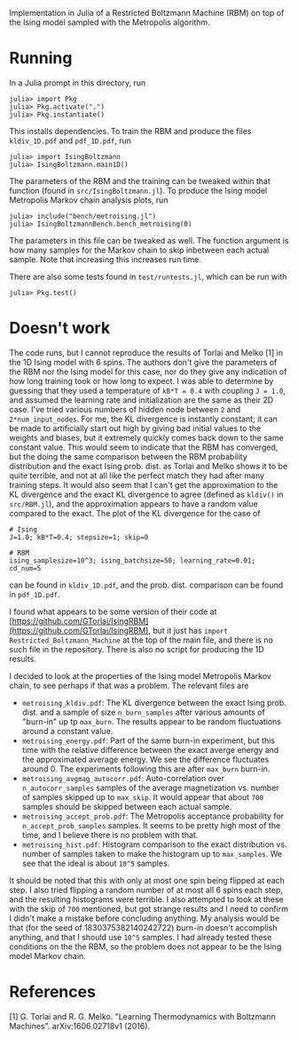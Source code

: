 Implementation in Julia of a Restricted Boltzmann Machine (RBM) on top of the Ising model
sampled with the Metropolis algorithm.

# Running
In a Julia prompt in this directory, run
```
julia> import Pkg
julia> Pkg.activate(".")
julia> Pkg.instantiate()
```
This installs dependencies. To train the RBM and produce the files `kldiv_1D.pdf` and
`pdf_1D.pdf`, run
```
julia> import IsingBoltzmann
julia> IsingBoltzmann.main1D()
```
The parameters of the RBM and the training can be tweaked within that function (found in
`src/IsingBoltzmann.jl`). To produce the Ising model Metropolis Markov chain analysis plots,
run
```
julia> include("bench/metroising.jl")
julia> IsingBoltzmannBench.bench_metroising(0)
```
The parameters in this file can be tweaked as well. The function argument is how many samples
for the Markov chain to skip inbetween each actual sample. Note that increasing this increases
run time.

There are also some tests found in `test/runtests.jl`, which can be run with
```
julia> Pkg.test()
```

# Doesn't work
The code runs, but I cannot reproduce the results of Torlai and Melko [1] in the 1D Ising
model with 6 spins.  The authors don't give the parameters of the RBM nor the Ising model for
this case, nor do they give any indication of how long training took or how long to expect. I
was able to determine by guessing that they used a temperature of `kB*T = 0.4` with coupling
`J = 1.0`, and assumed the learning rate and initialization are the same as their 2D case.
I've tried various numbers of hidden node between `2` and `2*num_input_nodes`. For me, the KL
divergence is instantly constant; it can be made to artificially start out high by giving bad
initial values to the weights and biases, but it extremely quickly comes back down to the same
constant value. This would seem to indicate that the RBM has converged, but the doing the same
comparison between the RBM probability distribution and the exact Ising prob. dist. as Torlai
and Melko shows it to be quite terrible, and not at all like the perfect match they had after
many training steps. It would also seem that I can't get the approximation to the KL
divergence and the exact KL divergence to agree (defined as `kldiv()` in `src/RBM.jl`), and
the approximation appears to have a random value compared to the exact. The plot of the KL
divergence for the case of
```
# Ising
J=1.0; kB*T=0.4; stepsize=1; skip=0

# RBM
ising_samplesize=10^3; ising_batchsize=50; learning_rate=0.01; cd_num=5
```
can be found in `kldiv_1D.pdf`, and the prob. dist. comparison can be found in `pdf_1D.pdf`.

I found what appears to be some version of their code at
[https://github.com/GTorlai/IsingRBM](https://github.com/GTorlai/IsingRBM), but it just has
`import Restricted_Boltzmann_Machine` at the top of the main file, and there is no such file
in the repository. There is also no script for producing the 1D results.

I decided to look at the properties of the Ising model Metropolis Markov chain, to see perhaps
if that was a problem. The relevant files are

- `metroising_kldiv.pdf`: The KL divergence between the exact Ising prob. dist. and a sample
  of size `n_burn_samples` after various amounts of "burn-in" up tp `max_burn`. The results
  appear to be random fluctuations around a constant value.
- `metroising_energy.pdf`: Part of the same burn-in experiment, but this time with the
  relative difference between the exact averge energy and the approximated average energy. We
  see the difference fluctuates around 0. The experiments following this are after `max_burn`
  burn-in.
- `metroising_avgmag_autocorr.pdf`: Auto-correlation over `n_autocorr_samples` samples of the
  average magnetization vs. number of samples skipped up to `max_skip`. It would appear that
  about `700` samples should be skipped between each actual sample.
- `metroising_accept_prob.pdf`: The Metropolis acceptance probability for
  `n_accept_prob_samples` samples. It seems to be pretty high most of the time, and I
  believe there is no problem with that.
- `metroising_hist.pdf`: Histogram comparison to the exact distribution vs. number of samples
  taken to make the histogram up to `max_samples`. We see that the ideal is about `10^5`
  samples.

It should be noted that this with only at most one spin being flipped at each step. I also
tried flipping a random number of at most all 6 spins each step, and the resulting histograms
were terrible. I also attempted to look at these with the skip of `700` mentioned, but got
strange results and I need to confirm I didn't make a mistake before concluding anything. My
analysis would be that (for the seed of 1830375382140242722) burn-in doesn't accomplish
anything, and that I should use `10^5` samples.  I had already tested these conditions on the
the RBM, so the problem does not appear to be the Ising model Markov chain.

# References

[1] G. Torlai and R. G. Melko. "Learning Thermodynamics with Boltzmann Machines".
arXiv:1606.02718v1 (2016).
